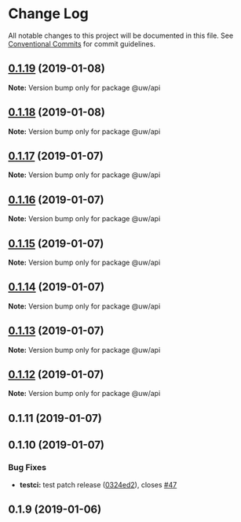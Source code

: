 # Change Log

All notable changes to this project will be documented in this file.
See [Conventional Commits](https://conventionalcommits.org) for commit guidelines.

## [0.1.19](https://github.com/srobinson/unicode-wiki/compare/@uw/api@0.1.17...@uw/api@0.1.19) (2019-01-08)

**Note:** Version bump only for package @uw/api





## [0.1.18](https://github.com/srobinson/unicode-wiki/compare/@uw/api@0.1.17...@uw/api@0.1.18) (2019-01-08)

**Note:** Version bump only for package @uw/api





## [0.1.17](https://github.com/srobinson/unicode-wiki/compare/@uw/api@0.1.16...@uw/api@0.1.17) (2019-01-07)

**Note:** Version bump only for package @uw/api





## [0.1.16](https://github.com/srobinson/unicode-wiki/compare/@uw/api@0.1.15...@uw/api@0.1.16) (2019-01-07)

**Note:** Version bump only for package @uw/api





## [0.1.15](https://github.com/srobinson/unicode-wiki/compare/@uw/api@0.1.14...@uw/api@0.1.15) (2019-01-07)

**Note:** Version bump only for package @uw/api





## [0.1.14](https://github.com/srobinson/unicode-wiki/compare/@uw/api@0.1.13...@uw/api@0.1.14) (2019-01-07)

**Note:** Version bump only for package @uw/api





## [0.1.13](https://github.com/srobinson/unicode-wiki/compare/@uw/api@0.1.12...@uw/api@0.1.13) (2019-01-07)

**Note:** Version bump only for package @uw/api





## [0.1.12](https://github.com/srobinson/unicode-wiki/compare/@uw/api@0.1.11...@uw/api@0.1.12) (2019-01-07)

**Note:** Version bump only for package @uw/api





## 0.1.11 (2019-01-07)



## 0.1.10 (2019-01-07)


### Bug Fixes

* **testci:** test patch release ([0324ed2](https://github.com/srobinson/unicode-wiki/commit/0324ed2)), closes [#47](https://github.com/srobinson/unicode-wiki/issues/47)



## 0.1.9 (2019-01-06)
